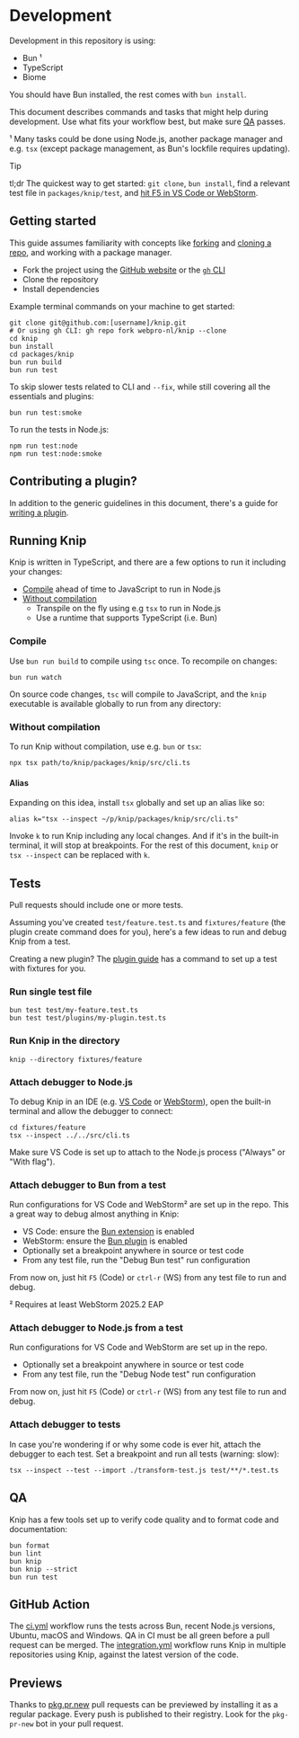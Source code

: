 # Development

Development in this repository is using:

- Bun ¹
- TypeScript
- Biome

You should have Bun installed, the rest comes with `bun install`.

This document describes commands and tasks that might help during development.
Use what fits your workflow best, but make sure [QA][1] passes.

¹ Many tasks could be done using Node.js, another package manager and e.g. `tsx`
(except package management, as Bun's lockfile requires updating).

> [!TIP]
>
> tl;dr The quickest way to get started: `git clone`, `bun install`, find a
> relevant test file in `packages/knip/test`, and [hit F5 in VS Code or
> WebStorm][2].

## Getting started

This guide assumes familiarity with concepts like [forking][3] and [cloning a
repo][4], and working with a package manager.

- Fork the project using the [GitHub website][5] or the [`gh` CLI][6]
- Clone the repository
- Install dependencies

Example terminal commands on your machine to get started:

```shell
git clone git@github.com:[username]/knip.git
# Or using gh CLI: gh repo fork webpro-nl/knip --clone
cd knip
bun install
cd packages/knip
bun run build
bun run test
```

To skip slower tests related to CLI and `--fix`, while still covering all the
essentials and plugins:

```shell
bun run test:smoke
```

To run the tests in Node.js:

```shell
npm run test:node
npm run test:node:smoke
```

## Contributing a plugin?

In addition to the generic guidelines in this document, there's a guide for
[writing a plugin][7].

## Running Knip

Knip is written in TypeScript, and there are a few options to run it including
your changes:

- [Compile][8] ahead of time to JavaScript to run in Node.js
- [Without compilation][9]
  - Transpile on the fly using e.g `tsx` to run in Node.js
  - Use a runtime that supports TypeScript (i.e. Bun)

### Compile

Use `bun run build` to compile using `tsc` once. To recompile on changes:

```shell
bun run watch
```

On source code changes, `tsc` will compile to JavaScript, and the `knip`
executable is available globally to run from any directory:

### Without compilation

To run Knip without compilation, use e.g. `bun` or `tsx`:

```shell
npx tsx path/to/knip/packages/knip/src/cli.ts
```

#### Alias

Expanding on this idea, install `tsx` globally and set up an alias like so:

```shell
alias k="tsx --inspect ~/p/knip/packages/knip/src/cli.ts"
```

Invoke `k` to run Knip including any local changes. And if it's in the built-in
terminal, it will stop at breakpoints. For the rest of this document, `knip` or
`tsx --inspect` can be replaced with `k`.

## Tests

Pull requests should include one or more tests.

Assuming you've created `test/feature.test.ts` and `fixtures/feature` (the
plugin create command does for you), here's a few ideas to run and debug Knip
from a test.

Creating a new plugin? The [plugin guide][10] has a command to set up a test
with fixtures for you.

### Run single test file

```shell
bun test test/my-feature.test.ts
bun test test/plugins/my-plugin.test.ts
```

### Run Knip in the directory

```shell
knip --directory fixtures/feature
```

### Attach debugger to Node.js

To debug Knip in an IDE (e.g. [VS Code][11] or [WebStorm][12]), open the
built-in terminal and allow the debugger to connect:

```shell
cd fixtures/feature
tsx --inspect ../../src/cli.ts
```

Make sure VS Code is set up to attach to the Node.js process ("Always" or "With
flag").

### Attach debugger to Bun from a test

Run configurations for VS Code and WebStorm² are set up in the repo. This a
great way to debug almost anything in Knip:

- VS Code: ensure the [Bun extension][13] is enabled
- WebStorm: ensure the [Bun plugin][14] is enabled
- Optionally set a breakpoint anywhere in source or test code
- From any test file, run the "Debug Bun test" run configuration

From now on, just hit `F5` (Code) or `ctrl-r` (WS) from any test file to run and
debug.

² Requires at least WebStorm 2025.2 EAP

### Attach debugger to Node.js from a test

Run configurations for VS Code and WebStorm are set up in the repo.

- Optionally set a breakpoint anywhere in source or test code
- From any test file, run the "Debug Node test" run configuration

From now on, just hit `F5` (Code) or `ctrl-r` (WS) from any test file to run and
debug.

### Attach debugger to tests

In case you're wondering if or why some code is ever hit, attach the debugger to
each test. Set a breakpoint and run all tests (warning: slow):

```shell
tsx --inspect --test --import ./transform-test.js test/**/*.test.ts
```

## QA

Knip has a few tools set up to verify code quality and to format code and
documentation:

```shell
bun format
bun lint
bun knip
bun knip --strict
bun run test
```

## GitHub Action

The [ci.yml][15] workflow runs the tests across Bun, recent Node.js versions,
Ubuntu, macOS and Windows. QA in CI must be all green before a pull request can
be merged. The [integration.yml][16] workflow runs Knip in multiple repositories
using Knip, against the latest version of the code.

## Previews

Thanks to [pkg.pr.new][17] pull requests can be previewed by installing it as a
regular package. Every push is published to their registry. Look for the
`pkg-pr-new` bot in your pull request.

[1]: #qa
[2]: #attach-debugger-to-bun-from-a-test
[3]: https://docs.github.com/get-started/quickstart/fork-a-repo
[4]:
  https://docs.github.com/en/repositories/creating-and-managing-repositories/cloning-a-repository
[5]: https://github.com/webpro-nl/knip
[6]: https://cli.github.com/
[7]: https://knip.dev/guides/writing-a-plugin/
[8]: #compile
[9]: #without-compilation
[10]: https://knip.dev/guides/writing-a-plugin#create-a-new-plugin
[11]: https://code.visualstudio.com/docs/nodejs/nodejs-debugging
[12]: https://www.jetbrains.com/help/webstorm/running-and-debugging-node-js.html
[13]: https://marketplace.visualstudio.com/items?itemName=oven.bun-vscode
[14]: https://www.jetbrains.com/help/webstorm/bun.html#bun_before_you_start
[15]: https://github.com/webpro-nl/knip/actions/workflows/ci.yml
[16]: https://github.com/webpro-nl/knip/actions/workflows/integration.yml
[17]: https://pkg.pr.new
